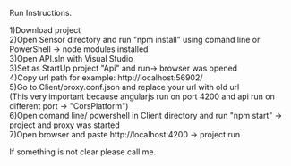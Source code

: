 Run Instructions. <br />

1)Download project <br />
2)Open Sensor directory and run "npm install" using comand line or PowerShell -> node modules installed <br />
3)Open API.sln with Visual Studio <br />
3)Set as StartUp project "Api" and run-> browser was opened <br />
4)Copy url path for example: http://localhost:56902/ <br />
5)Go to Client/proxy.conf.json and replace your url with old url <br />
(This very important because angularjs run on port 4200 and api run on different port -> "CorsPlatform") <br />
6)Open comand line/ powershell in Client directory and run "npm start" -> project and proxy was started <br />
7)Open browser and paste  http://localhost:4200 -> project run <br />

If something is not clear please call me.